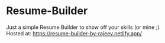 # Resume-Builder
Just a simple Resume Builder to show off your skills (or mine ;)<br>
Hosted at: https://resume-builder-by-rajeev.netlify.app/
